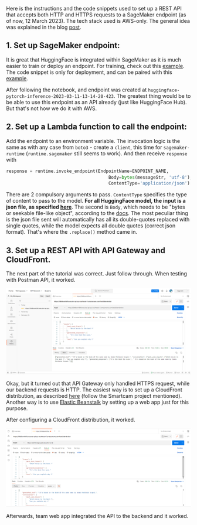 Here is the instructions and the code snippets used to set up a REST API that accepts both HTTP and HTTPS requests to a SageMaker endpoint (as of now, 12 March 2023). The tech stack used is AWS-only. The general idea was explained in the blog [post](https://aws.amazon.com/blogs/machine-learning/call-an-amazon-sagemaker-model-endpoint-using-amazon-api-gateway-and-aws-lambda/).

## 1. Set up SageMaker endpoint:

It is great that HuggingFace is integrated within SageMaker as it is much easier to train or deploy an endpoint. For training, check out this [example](https://huggingface.co/docs/sagemaker/train). The code snippet is only for deployment, and can be paired with this [example](https://huggingface.co/docs/sagemaker/inference).

After following the notebook, and endpoint was created at `huggingface-pytorch-inference-2023-03-11-13-14-20-423`. The greatest thing would be to be able to use this endpoint as an API already (just like HuggingFace Hub). But that's not how we do it with AWS.

## 2. Set up a Lambda function to call the endpoint:

Add the endpoint to an environment variable. The invocation logic is the same as with any case from `boto3` - create a `client`, this time for `sagemaker-runtime` (`runtime.sagemaker` still seems to work). And then receive `response` with
```python
response = runtime.invoke_endpoint(EndpointName=ENDPOINT_NAME,
                                       Body=bytes(messageStr, 'utf-8'),
                                       ContentType='application/json')
```
There are 2 compulsory arguments to pass. `ContentType` specifies the type of content to pass to the model. **For all HuggingFace model, the input is a json file, as specified [here](https://huggingface.co/docs/api-inference/detailed_parameters)**. The second is `Body`, which needs to be "bytes or seekable file-like object", according to the [docs](https://boto3.amazonaws.com/v1/documentation/api/latest/reference/services/sagemaker-runtime/client/invoke_endpoint.html). The most peculiar thing is the json file sent will automatically has all its double-quotes replaced with single quotes, while the model expects all double quotes (correct json format). That's where the `.replace()` method came in.

## 3. Set up a REST API with API Gateway and CloudFront.

The next part of the tutorial was correct. Just follow through. When testing with Postman API, it worked.

![](/../../Diagram/postman_1.png)

Okay, but it turned out that API Gateway only handled HTTPS request, while our backend requests is HTTP. The easiest way is to set up a CloudFront distribution, as described [here](https://stackoverflow.com/questions/43236152/how-to-make-aws-api-gateway-accept-http-instead-of-https/44901263) (follow the Smartcam project mentioned). Another way is to use [Elastic Beanstalk](https://aws.amazon.com/elasticbeanstalk/) by setting up a web app just for this purpose.

After configuring a CloudFront distribution, it worked.

![](/../../Diagram/postman_2.png)

Afterwards, team web app integrated the API to the backend and it worked.